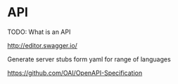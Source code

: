 API
===

TODO: What is an API

http://editor.swagger.io/

Generate server stubs form yaml for range of languages

https://github.com/OAI/OpenAPI-Specification